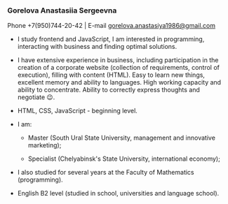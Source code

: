  <h3>Gorelova Anastasiia Sergeevna</h3>
 
 Phone +7(950)744-20-42 | E-mail gorelova.anastasiya1986@gmail.com 
 
 * I study frontend and JavaScript, I am interested in programming, interacting with business and finding optimal solutions.
 
 * I have extensive experience in business, including participation in the creation of a corporate website (collection of requirements, control of execution), filling with content   (HTML). Easy to learn new things, excellent memory and ability to languages. High working capacity and ability to concentrate. Ability to correctly express thoughts and negotiate :wink:.
 
 * HTML, CSS, JavaScript - beginning level.
 
 * I am:
 
   * Master (South Ural State University, management and innovative marketing);
   
   * Specialist (Chelyabinsk's State University, international economy);
   
 * I also studied for several years at the Faculty of Mathematics (programming).
 
 * English B2 level (studied in school, universities and language school).
